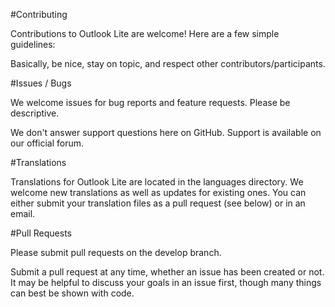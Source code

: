 #Contributing

Contributions to Outlook Lite are welcome! Here are a few simple guidelines:

Basically, be nice, stay on topic, and respect other contributors/participants.

#Issues / Bugs

We welcome issues for bug reports and feature requests. Please be descriptive.

We don't answer support questions here on GitHub. Support is available on our official forum.

#Translations

Translations for Outlook Lite are located in the languages directory. We welcome new translations as well as updates for existing ones. You can either submit your translation files as a pull request (see below) or in an email.

#Pull Requests

Please submit pull requests on the develop branch.

Submit a pull request at any time, whether an issue has been created or not. It may be helpful to discuss your goals in an issue first, though many things can best be shown with code.